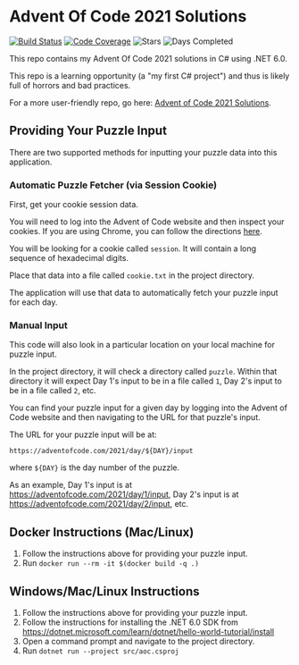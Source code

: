 # Advent Of Code 2021 Solutions

[![Build Status](https://github.com/akaritakai/AdventOfCode2021-Csharp/actions/workflows/main.yml/badge.svg)](https://github.com/akaritakai/AdventOfCode2021-Csharp/actions)
[![Code Coverage](https://img.shields.io/codecov/c/github/akaritakai/AdventOfCode2021-Csharp.svg)](https://codecov.io/gh/akaritakai/AdventOfCode2021-Csharp)
![Stars](https://img.shields.io/badge/stars%20⭐-14-yellow)
![Days Completed](https://img.shields.io/badge/days%20completed-7-green)

This repo contains my Advent Of Code 2021 solutions in C# using .NET 6.0.

This repo is a learning opportunity (a "my first C# project") and thus is likely full of horrors and bad practices.

For a more user-friendly repo, go here: [Advent of Code 2021 Solutions](https://github.com/akaritakai/AdventOfCode2021).

## Providing Your Puzzle Input

There are two supported methods for inputting your puzzle data into this application.

### Automatic Puzzle Fetcher (via Session Cookie)

First, get your cookie session data.

You will need to log into the Advent of Code website and then inspect your cookies.
If you are using Chrome, you can follow the directions [here](https://developers.google.com/web/tools/chrome-devtools/storage/cookies).

You will be looking for a cookie called `session`. It will contain a long sequence of hexadecimal digits.

Place that data into a file called `cookie.txt` in the project directory.

The application will use that data to automatically fetch your puzzle input for each day.

### Manual Input

This code will also look in a particular location on your local machine for puzzle input.

In the project directory, it will check a directory called `puzzle`.
Within that directory it will expect Day 1's input to be in a file called `1`, Day 2's input to be in a file called `2`, etc.
 
You can find your puzzle input for a given day by logging into the Advent of Code website and then navigating to the URL
for that puzzle's input.

The URL for your puzzle input will be at:
```
https://adventofcode.com/2021/day/${DAY}/input
```
where `${DAY}` is the day number of the puzzle.

As an example, Day 1's input is at https://adventofcode.com/2021/day/1/input,
Day 2's input is at https://adventofcode.com/2021/day/2/input, etc.

## Docker Instructions (Mac/Linux)

1. Follow the instructions above for providing your puzzle input.
2. Run `docker run --rm -it $(docker build -q .)`

## Windows/Mac/Linux Instructions

1. Follow the instructions above for providing your puzzle input.
2. Follow the instructions for installing the .NET 6.0 SDK from https://dotnet.microsoft.com/learn/dotnet/hello-world-tutorial/install
3. Open a command prompt and navigate to the project directory.
4. Run `dotnet run --project src/aoc.csproj`
